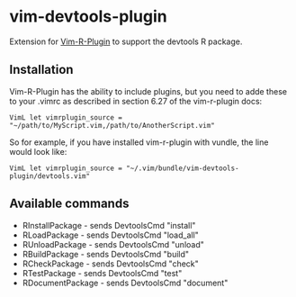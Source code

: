 # vim-devtools-plugin

Extension for [Vim-R-Plugin](https://github.com/jcfaria/Vim-R-plugin) to support the devtools R package.

## Installation
Vim-R-Plugin has the ability to include plugins, but you need to adde these to your .vimrc as described in section 6.27 of the vim-r-plugin docs: 

``VimL
 let vimrplugin_source = "~/path/to/MyScript.vim,/path/to/AnotherScript.vim"
``

So for example, if you have installed vim-r-plugin with vundle, the line would look like:

``VimL
  let vimrplugin_source = "~/.vim/bundle/vim-devtools-plugin/devtools.vim"
``

## Available commands
* RInstallPackage - sends DevtoolsCmd "install"
* RLoadPackage - sends DevtoolsCmd "load_all"
* RUnloadPackage -  sends DevtoolsCmd "unload"
* RBuildPackage - sends DevtoolsCmd "build"
* RCheckPackage - sends DevtoolsCmd "check"
* RTestPackage - sends DevtoolsCmd "test"
* RDocumentPackage - sends DevtoolsCmd "document"
